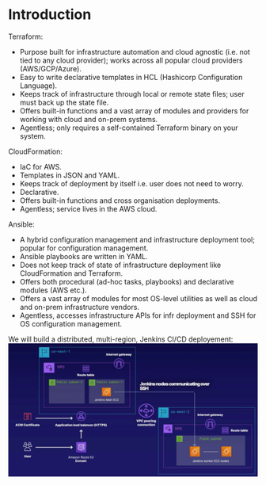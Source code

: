 # Introduction

Terraform:
- Purpose built for infrastructure automation and cloud agnostic (i.e. not tied to any cloud provider); works across all popular cloud providers (AWS/GCP/Azure).
- Easy to write declarative templates in HCL (Hashicorp Configuration Language).
- Keeps track of infrastructure through local or remote state files; user must back up the state file.
- Offers built-in functions and a vast array of modules and providers for working with cloud and on-prem systems.
- Agentless; only requires a self-contained Terraform binary on your system.

CloudFormation:
- IaC for AWS.
- Templates in JSON and YAML.
- Keeps track of deployment by itself i.e. user does not need to worry.
- Declarative.
- Offers built-in functions and cross organisation deployments.
- Agentless; service lives in the AWS cloud.

Ansible:
- A hybrid configuration management and infrastructure deployment tool; popular for configuration management.
- Ansible playbooks are written in YAML.
- Does not keep track of state of infrastructure deployment like CloudFormation and Terraform.
- Offers both procedural (ad-hoc tasks, playbooks) and declarative modules (AWS etc.).
- Offers a vast array of modules for most OS-level utilities as well as cloud and on-prem infrastructure vendors.
- Agentless, accesses infrastructure APIs for infr deployment and SSH for OS configuration management.

We will build a distributed, multi-region, Jenkins CI/CD deployement:
![Architecture](images/architecture.jpg)